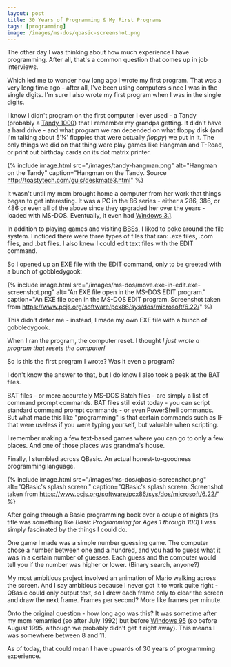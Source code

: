```yaml
---
layout: post
title: 30 Years of Programming & My First Programs
tags: [programming]
image: /images/ms-dos/qbasic-screenshot.png
---
```


The other day I was thinking about how much experience I have programming. After all, that's a common question that comes up in job interviews.

Which led me to wonder how long ago I wrote my first program. That was a very long time ago - after all, I've been using computers since I was in the single digits. I'm sure I also wrote my first program when I was in the single digits.

I know I didn't program on the first computer I ever used - a Tandy (probably a [Tandy 1000](https://en.wikipedia.org/wiki/Tandy_1000)) that I remember my grandpa getting. It didn't have a hard drive - and what program we ran depended on what floppy disk (and I'm talking about 5'¼' floppies that were actually *floppy*) we put in it. The only things we did on that thing were play games like Hangman and T-Road, or print out birthday cards on its dot matrix printer.

{% include image.html src="/images/tandy-hangman.png" alt="Hangman on the Tandy" caption="Hangman on the Tandy. Source <http://toastytech.com/guis/deskmate3.html>" %}

It wasn't until my mom brought home a computer from her work that things began to get interesting. It was a PC in the 86 series - either a 286, 386, or 486 or even all of the above since they upgraded her over the years - loaded with MS-DOS. Eventually, it even had [Windows 3.1](https://en.wikipedia.org/wiki/Windows_3.1x).

In addition to playing games and visiting [BBSs](https://en.wikipedia.org/wiki/Bulletin_board_system), I liked to poke around the file system. I noticed there were three types of files that ran: .exe files, .com files, and .bat files. I also knew I could edit text files with the EDIT command.

So I opened up an EXE file with the EDIT command, only to be greeted with a bunch of gobbledygook:

{% include image.html src="/images/ms-dos/move.exe-in-edit.exe-screenshot.png" alt="An EXE file open in the MS-DOS EDIT program." caption="An EXE file open in the MS-DOS EDIT program. Screenshot taken from <https://www.pcjs.org/software/pcx86/sys/dos/microsoft/6.22/>" %}

This didn't deter me - instead, I made my own EXE file with a bunch of gobbledygook.

When I ran the program, the computer reset. I thought *I just wrote a program that resets the computer!*

So is this the first program I wrote? Was it even a program?

I don't know the answer to that, but I do know I also took a peek at the BAT files.

BAT files - or more accurately MS-DOS Batch files - are simply a list of command prompt commands. BAT files still exist today - you can script standard command prompt commands - or even PowerShell commands. But what made this like "programming" is that certain commands such as IF that were useless if you were typing yourself, but valuable when scripting.

I remember making a few text-based games where you can go to only a few places. And one of those places was grandma's house.

Finally, I stumbled across QBasic. An actual honest-to-goodness programming language.

{% include image.html src="/images/ms-dos/qbasic-screenshot.png" alt="QBasic's splash screen." caption="QBasic's splash screen. Screenshot taken from <https://www.pcjs.org/software/pcx86/sys/dos/microsoft/6.22/>" %}

After going through a Basic programming book over a couple of nights (its title was something like *Basic Programming for Ages 1 through 100*) I was simply fascinated by the things I could do.

One game I made was a simple number guessing game. The computer chose a number between one and a hundred, and you had to guess what it was in a certain number of guesses. Each guess and the computer would tell you if the number was higher or lower. (Binary search, anyone?)

My most ambitious project involved an animation of Mario walking across the screen. And I say ambitious because I never got it to work quite right - QBasic could only output text, so I drew each frame only to clear the screen and draw the next frame. Frames per second? More like frames per minute.

Onto the original question - how long ago was this? It was sometime after my mom remarried (so after July 1992) but before [Windows 95](https://en.wikipedia.org/wiki/Windows_95) (so before August 1995, although we probably didn't get it right away). This means I was somewhere between 8 and 11.

As of today, that could mean I have upwards of 30 years of programming experience.
